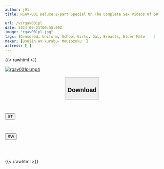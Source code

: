 ```yaml
---
author: j91
title: RGAV-001 Deluxe 2-part Special On The Complete Sex Videos Of 60-year-old Men [(1) A Super Cheeky Black Gal] [(2) A Beautiful Teenage Girl With The Best Curves And Big Tits] A Young Girl Who Mocks Him And Asks "Does Your Dick Get Hard?" Is Instantly Shut Up [Fingering By A Master → Incontinence Orgasm] A Shocking Sex Video That Makes A Masochist Fall For A Choking Sex With A Fierce Piston And Creampie

url: /v/rgav001pl
date: 2024-09-21T00:55:00Z
image: "rgav001pl.jpg"
tags: [Censored, Uniform, School Girls, Gal, Breasts, Elder Male	]
maker: [Doujin AV kurabu- Mousozoku  ]
actress: [ ]
---
```



{{< rawhtml >}}

<div class="video" data-videoid="abgkoV0RYzIWB1">
    <a href="javascript:;">
        <img src="/v/rgav001pl/rgav001pl.jpg" width="WIDTH" height="HEIGHT" alt="rgav001pl.mp4" loading="lazy">
    </a>
</div>

<script type="text/javascript" src="https://j91.asia/asset/on-demand-st.js"></script>

<br>
  <link rel="stylesheet" href="https://j91.asia/asset/bs5.css">
  
  <center>
  <button class="btn btn-primary" type="button" data-bs-toggle="collapse" data-bs-target=".multi-collapse" aria-expanded="false" aria-controls="multiCollapseExample1 multiCollapseExample2"><h2>Download</h2></button></center>
</p>
<div class="row">
  <div class="col">
    <div class="collapse multi-collapse" id="multiCollapseExample1">
      <div class="card card-body">
	      	      <br>
<div class="buttons">  
<p><a href="/v/rgav001pl/st.html" target="_blank"><button class="btn-hover color-3"><i class="fa fa-download"></i> ST</button></a></p></div>
    </div>
  </div>
</div>
  <div class="col">
    <div class="collapse multi-collapse" id="multiCollapseExample2">
      <div class="card card-body">
	      <br>
<div class="buttons">
<p><a href="/v/rgav001pl/sw.html" target="_blank"><button class="btn-hover color-2"><i class="fa fa-download"></i> SW</button></a></p></div>
<br><br>
      </div>
    </div>
  </div>
</div>

{{< /rawhtml >}}